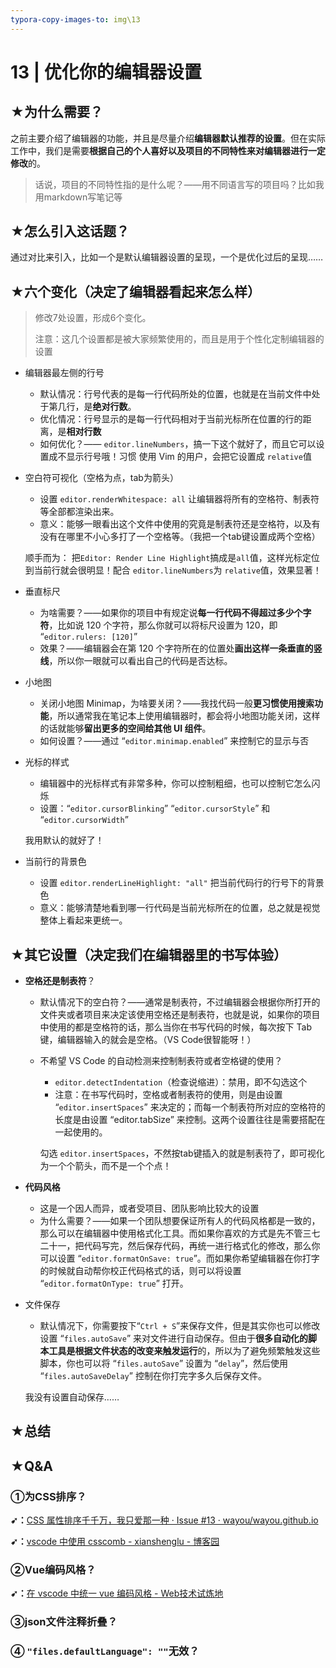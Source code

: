 ```yaml
---
typora-copy-images-to: img\13
---
```


# 13 | 优化你的编辑器设置

## ★为什么需要？

之前主要介绍了编辑器的功能，并且是尽量介绍**编辑器默认推荐的设置**。但在实际工作中，我们是需要**根据自己的个人喜好以及项目的不同特性来对编辑器进行一定修改**的。

> 话说，项目的不同特性指的是什么呢？——用不同语言写的项目吗？比如我用markdown写笔记等

## ★怎么引入这话题？

通过对比来引入，比如一个是默认编辑器设置的呈现，一个是优化过后的呈现……

## ★六个变化（决定了编辑器看起来怎么样）

> 修改7处设置，形成6个变化。
>
> 注意：这几个设置都是被大家频繁使用的，而且是用于个性化定制编辑器的设置

- 编辑器最左侧的行号

  - 默认情况：行号代表的是每一行代码所处的位置，也就是在当前文件中处于第几行，是**绝对行数**。
  - 优化情况：行号显示的是每一行代码相对于当前光标所在位置的行的距离，是**相对行数**
  - 如何优化？—— `editor.lineNumbers`，搞一下这个就好了，而且它可以设置成不显示行号哦！习惯 使用 Vim 的用户，会把它设置成 `relative`值

- 空白符可视化（空格为点，tab为箭头）

  - 设置 `editor.renderWhitespace: all` 让编辑器将所有的空格符、制表符等全部都渲染出来。
  - 意义：能够一眼看出这个文件中使用的究竟是制表符还是空格符，以及有没有在哪里不小心多打了一个空格等。（我把一个tab键设置成两个空格）

  顺手而为： 把`Editor: Render Line Highlight`搞成是`all`值，这样光标定位到当前行就会很明显！配合 `editor.lineNumbers`为 `relative`值，效果显著！

- 垂直标尺

  - 为啥需要？——如果你的项目中有规定说**每一行代码不得超过多少个字符**，比如说 120 个字符，那么你就可以将标尺设置为 120，即 “`editor.rulers: [120]`”
  - 效果？——编辑器会在第 120 个字符所在的位置处**画出这样一条垂直的竖线**，所以你一眼就可以看出自己的代码是否达标。

- 小地图

  - 关闭小地图 Minimap，为啥要关闭？——我找代码一般**更习惯使用搜索功能**，所以通常我在笔记本上使用编辑器时，都会将小地图功能关闭，这样的话就能够**留出更多的空间给其他 UI 组件**。
  - 如何设置？——通过 “`editor.minimap.enabled`” 来控制它的显示与否

- 光标的样式

  - 编辑器中的光标样式有非常多种，你可以控制粗细，也可以控制它怎么闪烁
  - 设置：“`editor.cursorBlinking`” “`editor.cursorStyle`” 和 “`editor.cursorWidth`”

  我用默认的就好了！

- 当前行的背景色

  - 设置 `editor.renderLineHighlight: "all"` 把当前代码行的行号下的背景色
  - 意义：能够清楚地看到哪一行代码是当前光标所在的位置，总之就是视觉整体上看起来更统一。

## ★其它设置（决定我们在编辑器里的书写体验）

- **空格还是制表符**？

  - 默认情况下的空白符？——通常是制表符，不过编辑器会根据你所打开的文件夹或者项目来决定该使用空格还是制表符，也就是说，如果你的项目中使用的都是空格符的话，那么当你在书写代码的时候，每次按下 Tab 键，编辑器输入的就会是空格。（VS Code很智能呀！）

  - 不希望 VS Code 的自动检测来控制制表符或者空格键的使用？

    - `editor.detectIndentation`（检查说缩进）：禁用，即不勾选这个
    - 注意：在书写代码时，空格或者制表符的使用，则是由设置 “`editor.insertSpaces`” 来决定的；而每一个制表符所对应的空格符的长度是由设置 “editor.tabSize” 来控制。这两个设置往往是需要搭配在一起使用的。

    勾选 `editor.insertSpaces`，不然按tab键插入的就是制表符了，即可视化为一个个箭头，而不是一个个点！

- **代码风格**

  - 这是一个因人而异，或者受项目、团队影响比较大的设置
  - 为什么需要？——如果一个团队想要保证所有人的代码风格都是一致的，那么可以在编辑器中使用格式化工具。而如果你喜欢的方式是先不管三七二十一，把代码写完，然后保存代码，再统一进行格式化的修改，那么你可以设置 “`editor.formatOnSave: true`”。而如果你希望编辑器在你打字的时候就自动帮你校正代码格式的话，则可以将设置 “`editor.formatOnType: true`” 打开。

- 文件保存

  - 默认情况下，你需要按下“`Ctrl + S`”来保存文件，但是其实你也可以修改设置 “`files.autoSave`” 来对文件进行自动保存。但由于**很多自动化的脚本工具是根据文件状态的改变来触发运行**的，所以为了避免频繁触发这些脚本，你也可以将 “`files.autoSave`” 设置为 “`delay`”，然后使用 “`files.autoSaveDelay`” 控制在你打完字多久后保存文件。

  我没有设置自动保存……



## ★总结



## ★Q&A

### ①为CSS排序？



**➹：**[CSS 属性排序千千万，我只爱那一种 · Issue #13 · wayou/wayou.github.io](https://github.com/wayou/wayou.github.io/issues/13)

**➹：**[vscode 中使用 csscomb - xianshenglu - 博客园](https://www.cnblogs.com/xianshenglu/p/8849121.html)

### ②Vue编码风格？

**➹：**[在 vscode 中统一 vue 编码风格 - Web技术试炼地](https://www.52cik.com/2018/02/20/vscode-vue.html)



### ③json文件注释折叠？



### ④ `"files.defaultLanguage": ""`无效？

